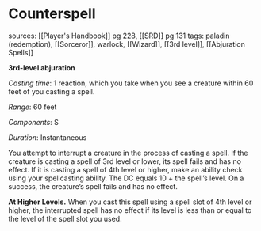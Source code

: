 # Counterspell
sources: [[Player's Handbook]] pg 228, [[SRD]] pg 131
tags: paladin (redemption), [[Sorceror]], warlock, [[Wizard]], [[3rd level]], [[Abjuration Spells]]

**3rd-level abjuration**

*Casting time*: 1 reaction, which you take when you see a creature within 60 feet of you casting a spell.

*Range*: 60 feet

*Components*: S

*Duration*: Instantaneous

You attempt to interrupt a creature in the process of casting a spell. If the creature is casting a spell of 3rd level or lower, its spell fails and has no effect. If it is casting a spell of 4th level or higher, make an ability check using your spellcasting ability. The DC equals 10 + the spell’s level. On a success, the creature’s spell fails and has no effect.

**At Higher Levels.** When you cast this spell using a spell slot of 4th level or higher, the interrupted spell has no effect if its level is less than or equal to the level of the spell slot you used.
